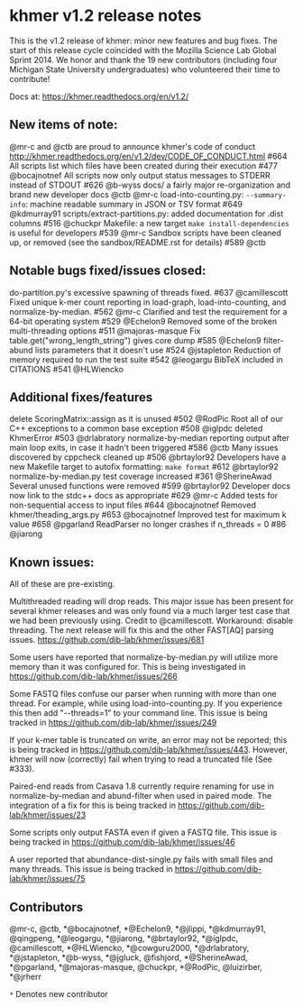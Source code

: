 <!--
   This file is part of khmer, https://github.com/dib-lab/khmer/, and is
   Copyright (C) 2014 Michigan State University
   It is licensed under the three-clause BSD license; see LICENSE.
   Contact: khmer-project@idyll.org
   
   Redistribution and use in source and binary forms, with or without
   modification, are permitted provided that the following conditions are
   met:
   
    * Redistributions of source code must retain the above copyright
      notice, this list of conditions and the following disclaimer.
   
    * Redistributions in binary form must reproduce the above
      copyright notice, this list of conditions and the following
      disclaimer in the documentation and/or other materials provided
      with the distribution.
   
    * Neither the name of the Michigan State University nor the names
      of its contributors may be used to endorse or promote products
      derived from this software without specific prior written
      permission.
   
   THIS SOFTWARE IS PROVIDED BY THE COPYRIGHT HOLDERS AND CONTRIBUTORS
   "AS IS" AND ANY EXPRESS OR IMPLIED WARRANTIES, INCLUDING, BUT NOT
   LIMITED TO, THE IMPLIED WARRANTIES OF MERCHANTABILITY AND FITNESS FOR
   A PARTICULAR PURPOSE ARE DISCLAIMED. IN NO EVENT SHALL THE COPYRIGHT
   HOLDER OR CONTRIBUTORS BE LIABLE FOR ANY DIRECT, INDIRECT, INCIDENTAL,
   SPECIAL, EXEMPLARY, OR CONSEQUENTIAL DAMAGES (INCLUDING, BUT NOT
   LIMITED TO, PROCUREMENT OF SUBSTITUTE GOODS OR SERVICES; LOSS OF USE,
   DATA, OR PROFITS; OR BUSINESS INTERRUPTION) HOWEVER CAUSED AND ON ANY
   THEORY OF LIABILITY, WHETHER IN CONTRACT, STRICT LIABILITY, OR TORT
   (INCLUDING NEGLIGENCE OR OTHERWISE) ARISING IN ANY WAY OUT OF THE USE
   OF THIS SOFTWARE, EVEN IF ADVISED OF THE POSSIBILITY OF SUCH DAMAGE.
   
   Contact: khmer-project@idyll.org
-->

# khmer v1.2 release notes

This is the v1.2 release of khmer: minor new features and bug fixes. The start
of this release cycle coincided with the Mozilla Science Lab Global Sprint
2014. We honor and thank the 19 new contributors (including four Michigan State
University undergraduates) who volunteered their time to contribute!

Docs at: https://khmer.readthedocs.org/en/v1.2/

## New items of note:

@mr-c and @ctb are proud to announce khmer's code of conduct
http://khmer.readthedocs.org/en/v1.2/dev/CODE_OF_CONDUCT.html #664
All scripts list which files have been created during their execution #477
@bocajnotnef 
All scripts now only output status messages to STDERR instead of STDOUT #626
@b-wyss 
docs/ a fairly major re-organization and brand new developer docs @ctb @mr-c
load-into-counting.py: `--summary-info`: machine readable summary in JSON or
TSV format #649 @kdmurray91 
scripts/extract-partitions.py: added documentation for <base>.dist columns #516
@chuckpr 
Makefile: a new target `make install-dependencies` is useful for developers
#539 @mr-c
Sandbox scripts have been cleaned up, or removed (see the sandbox/README.rst
for details) #589 @ctb 

## Notable bugs fixed/issues closed:
do-partition.py's excessive spawning of threads fixed. #637 @camillescott 
Fixed unique k-mer count reporting in load-graph, load-into-counting, and
normalize-by-median. #562 @mr-c
Clarified and test the requirement for a 64-bit operating system #529 @Echelon9 
Removed some of the broken multi-threading options #511 @majoras-masque 
Fix table.get("wrong_length_string") gives core dump #585 @Echelon9 
filter-abund lists parameters that it doesn't use #524 @jstapleton 
Reduction of memory required to run the test suite #542 @leogargu
BibTeX included in CITATIONS #541 @HLWiencko

## Additional fixes/features
delete ScoringMatrix::assign as it is unused #502 @RodPic 
Root all of our C++ exceptions to a common base exception #508 @iglpdc 
deleted KhmerError #503 @drlabratory 
normalize-by-median reporting output after main loop exits, in case it
hadn't been triggered #586 @ctb 
Many issues discovered by cppcheck cleaned up #506 @brtaylor92 
Developers have a new Makefile target to autofix formatting: `make format` #612
@brtaylor92 
normalize-by-median.py test coverage increased #361 @SherineAwad
Several unused functions were removed #599 @brtaylor92 
Developer docs now link to the stdc++ docs as appropriate #629 @mr-c
Added tests for non-sequential access to input files #644 @bocajnotnef 
Removed khmer/theading_args.py #653 @bocajnotnef 
Improved test for maximum k value #658 @pgarland
ReadParser no longer crashes if n_threads = 0 #86 @jiarong 

## Known issues:

All of these are pre-existing.

Multithreaded reading will drop reads. This major issue has been present for
several khmer releases and was only found via a much larger test case that we
had been previously using. Credit to @camillescott. Workaround: disable
threading. The next release will fix this and the other FAST[AQ] parsing
issues. https://github.com/dib-lab/khmer/issues/681

Some users have reported that normalize-by-median.py will utilize more
memory than it was configured for. This is being investigated in
https://github.com/dib-lab/khmer/issues/266

Some FASTQ files confuse our parser when running with more than one thread.
For example, while using load-into-counting.py. If you experience this then
add "--threads=1" to your command line. This issue is being tracked in
https://github.com/dib-lab/khmer/issues/249

If your k-mer table is truncated on write, an error may not be reported; this
is being tracked in https://github.com/dib-lab/khmer/issues/443.
However, khmer will now (correctly) fail when trying to read a truncated file
(See #333).

Paired-end reads from Casava 1.8 currently require renaming for use in
normalize-by-median and abund-filter when used in paired mode. The
integration of a fix for this is being tracked in
https://github.com/dib-lab/khmer/issues/23

Some scripts only output FASTA even if given a FASTQ file. This issue
is being tracked in https://github.com/dib-lab/khmer/issues/46

A user reported that abundance-dist-single.py fails with small files and many
threads. This issue is being tracked in
https://github.com/dib-lab/khmer/issues/75

## Contributors

@mr-c, @ctb, \*@bocajnotnef, \*@Echelon9, \*@jlippi, \*@kdmurray91, @qingpeng,
\*@leogargu, \*@jiarong, \*@brtaylor92, \*@iglpdc, @camillescott, \*@HLWiencko,
\*@cowguru2000, \*@drlabratory, \*@jstapleton, \*@b-wyss, \*@jgluck, @fishjord,
\*@SherineAwad, \*@pgarland, \*@majoras-masque, @chuckpr, \*@RodPic, @luizirber,
\*@jrherr

`*` Denotes new contributor
